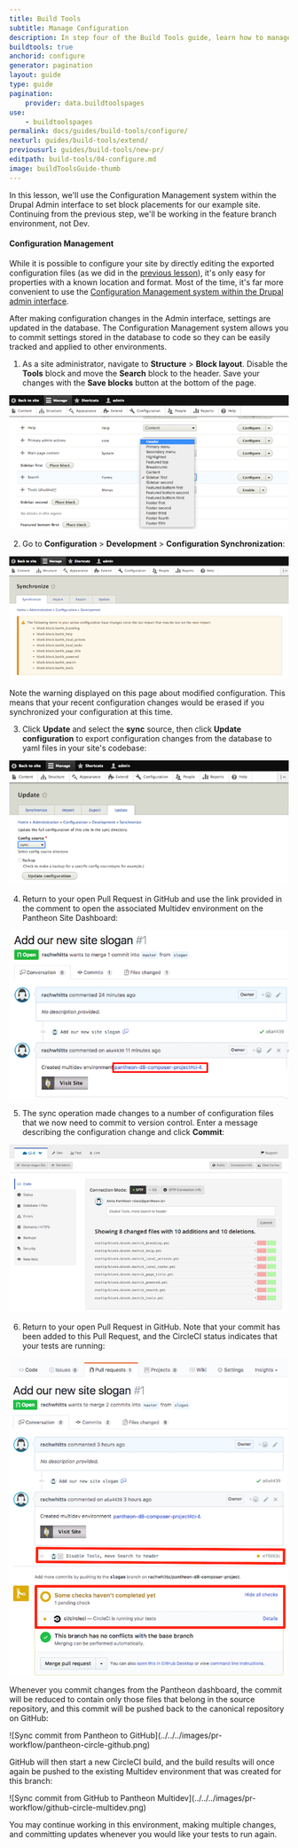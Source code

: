 ```yaml
---
title: Build Tools
subtitle: Manage Configuration
description: In step four of the Build Tools guide, learn how to manage your site configuration.
buildtools: true
anchorid: configure
generator: pagination
layout: guide
type: guide
pagination:
    provider: data.buildtoolspages
use:
    - buildtoolspages
permalink: docs/guides/build-tools/configure/
nexturl: guides/build-tools/extend/
previousurl: guides/build-tools/new-pr/
editpath: build-tools/04-configure.md
image: buildToolsGuide-thumb
---
```

In this lesson, we'll use the Configuration Management system within the Drupal Admin interface to set block placements for our example site. Continuing from the previous step, we'll be working in the feature branch environment, not Dev.

<Accordion title="Configuration Management" id="understand-config" icon="lightbulb">

#### Configuration Management
 While it is possible to configure your site by directly editing the exported configuration files (as we did in the [previous lesson](/guides/build-tools/new-pr/)), it's only easy for properties with a known location and format. Most of the time, it's far more convenient to use the [Configuration Management system within the Drupal admin interface](/drupal-8-configuration-management/).

After making configuration changes in the Admin interface, settings are updated in the database. The Configuration Management system allows you to commit settings stored in the database to code so they can be easily tracked and applied to other environments.

</Accordion>

1. As a site administrator, navigate to **Structure** > **Block layout**. Disable the **Tools** block and move the **Search** block to the header. Save your changes with the **Save blocks** button at the bottom of the page.

  ![Block placements](../../../images/pr-workflow/block-placements.png)

2. Go to **Configuration** > **Development** > **Configuration Synchronization**:

  ![Configuration synchronization](../../../images/pr-workflow/configuration-synchronize-warning.png)

  Note the warning displayed on this page about modified configuration. This means that your recent configuration changes would be erased if you synchronized your configuration at this time.

3. Click **Update** and select the **sync** source, then click **Update configuration** to export configuration changes from the database to yaml files in your site's codebase:

  ![Update configuration](../../../images/pr-workflow/update-configuration.png)

4. Return to your open Pull Request in GitHub and use the link provided in the comment to open the associated Multidev environment on the Pantheon Site Dashboard:

  ![Visit multidev environment](../../../images/pr-workflow/visit-multidev.png)

5. The sync operation made changes to a number of configuration files that we now need to commit to version control. Enter a message describing the configuration change and click **Commit**:

  ![Commit exported config](../../../images/pr-workflow/commit-export.png)

6. Return to your open Pull Request in GitHub. Note that your commit has been added to this Pull Request, and the CircleCI status indicates that your tests are running:

  ![Commit exported config](../../../images/pr-workflow/commit-added.png)

Whenever you commit changes from the Pantheon dashboard, the commit will be reduced to contain only those files that belong in the source repository, and this commit will be pushed back to the canonical repository on GitHub:

<p class="text-center" >![Sync commit from Pantheon to GitHub](../../../images/pr-workflow/pantheon-circle-github.png)</p>

GitHub will then start a new CircleCI build, and the build results will once again be pushed to the existing Multidev environment that was created for this branch:

<p class="text-center" >![Sync commit from GitHub to Pantheon Multidev](../../../images/pr-workflow/github-circle-multidev.png)</p>

You may continue working in this environment, making multiple changes, and committing updates whenever you would like your tests to run again.
